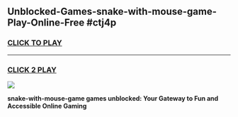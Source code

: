 
## Unblocked-Games-snake-with-mouse-game-Play-Online-Free #ctj4p
<h3>
<a href="https://us.freeplayer.one?title=snake-with-mouse-game&ref=10M">CLICK TO PLAY</a></h3>
<hr>

<h3>
<a href="https://us.freeplayer.one?title=snake-with-mouse-game&ref=10M">CLICK 2 PLAY</a>
  
</h3>

<a href="https://us.freeplayer.one?title=snake-with-mouse-game&ref=10M"><img src="https://clearcache.store/games.png"></a>


**snake-with-mouse-game games unblocked: Your Gateway to Fun and Accessible Online Gaming**

